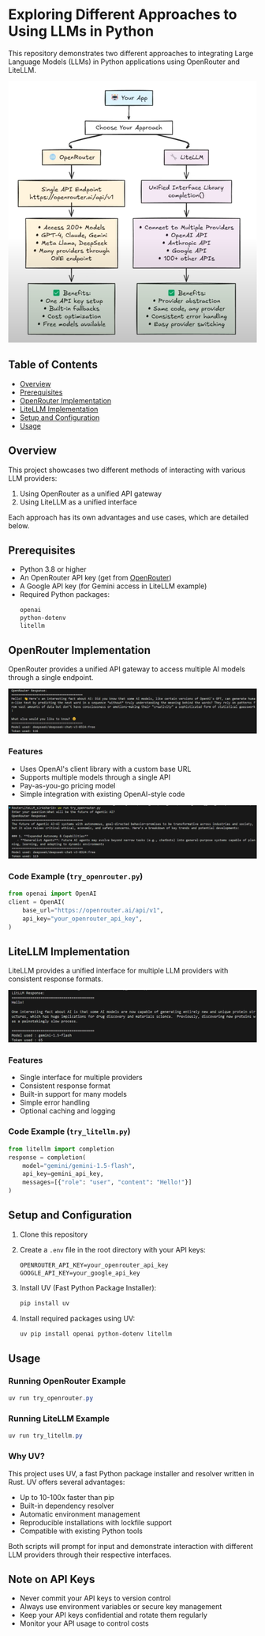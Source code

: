 # Exploring Different Approaches to Using LLMs in Python

This repository demonstrates two different approaches to integrating Large Language Models (LLMs) in Python applications using OpenRouter and LiteLLM.

![General Approach](Assets/approach.png)

## Table of Contents
- [Overview](#overview)
- [Prerequisites](#prerequisites)
- [OpenRouter Implementation](#openrouter-implementation)
- [LiteLLM Implementation](#litellm-implementation)
- [Setup and Configuration](#setup-and-configuration)
- [Usage](#usage)

## Overview

This project showcases two different methods of interacting with various LLM providers:
1. Using OpenRouter as a unified API gateway
2. Using LiteLLM as a unified interface

Each approach has its own advantages and use cases, which are detailed below.

## Prerequisites

- Python 3.8 or higher
- An OpenRouter API key (get from [OpenRouter](https://openrouter.ai/settings/keys))
- A Google API key (for Gemini access in LiteLLM example)
- Required Python packages:
  ```
  openai
  python-dotenv
  litellm
  ```

## OpenRouter Implementation

OpenRouter provides a unified API gateway to access multiple AI models through a single endpoint.

![OpenRouter Architecture](Assets/openrouter.png)

### Features
- Uses OpenAI's client library with a custom base URL
- Supports multiple models through a single API
- Pay-as-you-go pricing model
- Simple integration with existing OpenAI-style code

![OpenRouter Interface](Assets/openrouter2.png)

### Code Example (`try_openrouter.py`)
```python
from openai import OpenAI
client = OpenAI(
    base_url="https://openrouter.ai/api/v1",
    api_key="your_openrouter_api_key",
)
```

## LiteLLM Implementation

LiteLLM provides a unified interface for multiple LLM providers with consistent response formats.

![LiteLLM Architecture](Assets/liteLLM.png)

### Features
- Single interface for multiple providers
- Consistent response format
- Built-in support for many models
- Simple error handling
- Optional caching and logging

### Code Example (`try_litellm.py`)
```python
from litellm import completion
response = completion(
    model="gemini/gemini-1.5-flash",
    api_key=gemini_api_key,
    messages=[{"role": "user", "content": "Hello!"}]
)
```

## Setup and Configuration

1. Clone this repository
2. Create a `.env` file in the root directory with your API keys:
   ```env
   OPENROUTER_API_KEY=your_openrouter_api_key
   GOOGLE_API_KEY=your_google_api_key
   ```
3. Install UV (Fast Python Package Installer):
   ```powershell
   pip install uv
   ```

4. Install required packages using UV:
   ```powershell
   uv pip install openai python-dotenv litellm
   ```

## Usage

### Running OpenRouter Example
```powershell
uv run try_openrouter.py
```

### Running LiteLLM Example
```powershell
uv run try_litellm.py
```

### Why UV?
This project uses UV, a fast Python package installer and resolver written in Rust. UV offers several advantages:
- Up to 10-100x faster than pip
- Built-in dependency resolver
- Automatic environment management
- Reproducible installations with lockfile support
- Compatible with existing Python tools

Both scripts will prompt for input and demonstrate interaction with different LLM providers through their respective interfaces.

## Note on API Keys

- Never commit your API keys to version control
- Always use environment variables or secure key management
- Keep your API keys confidential and rotate them regularly
- Monitor your API usage to control costs
